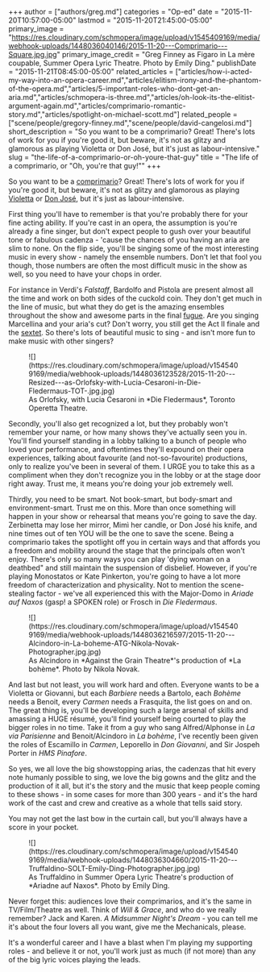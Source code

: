 +++
author = ["authors/greg.md"]
categories = "Op-ed"
date = "2015-11-20T10:57:00-05:00"
lastmod = "2015-11-20T21:45:00-05:00"
primary_image = "https://res.cloudinary.com/schmopera/image/upload/v1545409169/media/webhook-uploads/1448036040146/2015-11-20---Comprimario---Square.jpg.jpg"
primary_image_credit = "Greg Finney as Figaro in La mère coupable, Summer Opera Lyric Theatre. Photo by Emily Ding."
publishDate = "2015-11-21T08:45:00-05:00"
related_articles = ["articles/how-i-acted-my-way-into-an-opera-career.md","articles/elitism-irony-and-the-phantom-of-the-opera.md","articles/5-important-roles-who-dont-get-an-aria.md","articles/schmopera-is-three.md","articles/oh-look-its-the-elitist-argument-again.md","articles/comprimario-romantic-story.md","articles/spotlight-on-michael-scott.md"]
related_people = ["scene/people/gregory-finney.md","scene/people/david-cangelosi.md"]
short_description = "So you want to be a comprimario? Great! There&#039;s lots of work for you if you&#039;re good it, but beware, it&#039;s not as glitzy and glamorous as playing Violetta or Don José, but it&#039;s just as labour-intensive."
slug = "the-life-of-a-comprimario-or-oh-youre-that-guy"
title = "The life of a comprimario, or &quot;Oh, you&#039;re that guy!&quot;"
+++

So you want to be a [comprimario](https://en.wikipedia.org/wiki/Comprimario)? Great! There's lots of work for you if you're good it, but beware, it's not as glitzy and glamorous as playing [Violetta](https://www.youtube.com/watch?v=m7yKFQJEavU) or [Don José](https://www.youtube.com/watch?v=itB1UlPFln4), but it's just as labour-intensive. 

First thing you'll have to remember is that you're probably there for your fine acting ability. If you're cast in an opera, the assumption is you're already a fine singer, but don't expect people to gush over your beautiful tone or fabulous cadenza - 'cause the chances of you having an aria are slim to none. On the flip side, you'll be singing some of the most interesting music in every show - namely the ensemble numbers. Don't let that fool you though, those numbers are often the most difficult music in the show as well, so you need to have your chops in order. 

For instance in Verdi's *Falstaff*, Bardolfo and Pistola are present almost all the time and work on both sides of the cuckold coin. They don't get much in the line of music, but what they do get is the amazing ensembles throughout the show and awesome parts in the final [fugue](https://www.youtube.com/watch?v=LvFyDeOwMtY). Are you singing Marcellina and your aria's cut? Don't worry, you still get the Act II finale and the [sextet](https://www.youtube.com/watch?v=mCU61w42vPE). So there's lots of beautiful music to sing - and isn't more fun to make music with other singers? 

<figure data-type=image>
![](https://res.cloudinary.com/schmopera/image/upload/v1545409169/media/webhook-uploads/1448036123528/2015-11-20---Resized---as-Orlofsky-with-Lucia-Cesaroni-in-Die-Fledermaus-TOT-.jpg.jpg)
<figcaption>As Orlofsky, with Lucia Cesaroni in *Die Fledermaus*, Toronto Operetta Theatre.</figcaption>
</figure>

Secondly, you'll also get recognized a lot, but they probably won't remember your name, or how many shows they've actually seen you in. You'll find yourself standing in a lobby talking to a bunch of people who loved your performance, and oftentimes they'll expound on their opera experiences, talking about favourite (and not-so-favourite) productions, only to realize you've been in several of them. I URGE you to take this as a compliment when they don't recognize you in the lobby or at the stage door right away. Trust me, it means you're doing your job extremely well. 

Thirdly, you need to be smart. Not book-smart, but body-smart and environment-smart. Trust me on this. More than once something will happen in your show or rehearsal that means you're going to save the day. Zerbinetta may lose her mirror, Mimì her candle, or Don José his knife, and nine times out of ten YOU will be the one to save the scene. Being a comprimario takes the spotlight off you in certain ways and that affords you a freedom and mobility around the stage that the principals often won't enjoy. There's only so many ways you can play 'dying woman on a deathbed" and still maintain the suspension of disbelief. However, if you're playing Monostatos or Kate Pinkerton, you're going to have a lot more freedom of characterization and physicality. Not to mention the scene-stealing factor - we've all experienced this with the Major-Domo in *Ariade auf Naxos* (gasp! a SPOKEN role) or Frosch in *Die Fledermaus*.

<figure data-type="image">
![](https://res.cloudinary.com/schmopera/image/upload/v1545409169/media/webhook-uploads/1448036216597/2015-11-20---Alcindoro-in-La-boheme-ATG-Nikola-Novak-Photographer.jpg.jpg)
<figcaption>As Alcindoro in *Against the Grain Theatre*'s production of *La bohème*. Photo by Nikola Novak.</figcaption>
</figure>

And last but not least, you will work hard and often. Everyone wants to be a Violetta or Giovanni, but each *Barbiere* needs a Bartolo, each *Bohème* needs a Benoit, every *Carmen* needs a Frasquita, the list goes on and on. The great thing is, you'll be developing such a large arsenal of skills and amassing a HUGE résumé, you'll find yourself being courted to play the bigger roles in no time. Take it from a guy who sang Alfred/Alphonse in *La via Parisienne* and Benoit/Alcindoro in *La bohème*, I've recently been given the roles of Escamillo in *Carmen*, Leporello in *Don Giovanni*, and Sir Jospeh Porter in *HMS Pinafore*.

So yes, we all love the big showstopping arias, the cadenzas that hit every note humanly possible to sing, we love the big gowns and the glitz and the production of it all, but it's the story and the music that keep people coming to these shows - in some cases for more than 300 years - and it's the hard work of the cast and crew and creative as a whole that tells said story. 

You may not get the last bow in the curtain call, but you'll always have a score in your pocket. 

<figure data-type="image">
![](https://res.cloudinary.com/schmopera/image/upload/v1545409169/media/webhook-uploads/1448036304660/2015-11-20---Truffaldino-SOLT-Emily-Ding-Photographer.jpg.jpg)
<figcaption>As Truffaldino in Summer Opera Lyric Theatre's production of *Ariadne auf Naxos*. Photo by Emily Ding.</figcaption>
</figure>

Never forget this: audiences love their comprimarios, and it's the same in TV/Film/Theatre as well. Think of *Will & Grace*, and who do we really remember? Jack and Karen. *A Midsummer Night's Dream* - you can tell me it's about the four lovers all you want, give me the Mechanicals, please. 

It's a wonderful career and I have a blast when I'm playing my supporting roles - and believe it or not, you'll work just as much (if not more) than any of the big lyric voices playing the leads. 
